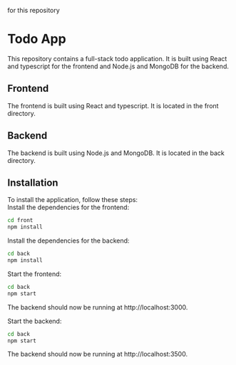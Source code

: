 for this repository

<h1>Todo App</h1>
This repository contains a full-stack todo application. It is built using React and typescript for the frontend and Node.js and MongoDB for the backend.

<h2>Frontend</h2>
The frontend is built using React and typescript. It is located in the front directory.

<h2>Backend</h2>
The backend is built using Node.js and MongoDB. It is located in the back directory.

<h2>Installation</h2>
To install the application, follow these steps:

<br />
Install the dependencies for the frontend:

```bash
cd front
npm install
```

Install the dependencies for the backend:
<br />

```bash
cd back
npm install
```

Start the frontend:

```bash
cd back
npm start
```

The backend should now be running at http://localhost:3000.

Start the backend:

```bash
cd back
npm start
```

The backend should now be running at http://localhost:3500.
